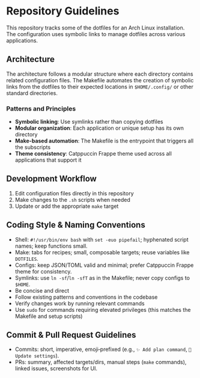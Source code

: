 # Repository Guidelines

This repository tracks some of the dotfiles for an Arch Linux installation. The configuration uses symbolic links to manage dotfiles across various applications.

## Architecture

The architecture follows a modular structure where each directory contains related configuration files. The Makefile automates the creation of symbolic links from the dotfiles to their expected locations in `$HOME/.config/` or other standard directories.

### Patterns and Principles

- **Symbolic linking**: Use symlinks rather than copying dotfiles
- **Modular organization**: Each application or unique setup has its own directory
- **Make-based automation**: The Makefile is the entrypoint that triggers all the subscripts
- **Theme consistency**: Catppuccin Frappe theme used across all applications that support it

## Development Workflow

1. Edit configuration files directly in this repository
2. Make changes to the `.sh` scripts when needed
3. Update or add the appropriate `make` target

## Coding Style & Naming Conventions

- Shell: `#!/usr/bin/env bash` with `set -euo pipefail`; hyphenated script names; keep functions small.
- Make: tabs for recipes; small, composable targets; reuse variables like `DOTFILES`.
- Configs: keep JSON/TOML valid and minimal; prefer Catppuccin Frappe theme for consistency.
- Symlinks: use `ln -sf`/`ln -sfT` as in the Makefile; never copy configs to `$HOME`.
- Be concise and direct
- Follow existing patterns and conventions in the codebase
- Verify changes work by running relevant commands
- Use `sudo` for commands requiring elevated privileges (this matches the Makefile and setup scripts)

## Commit & Pull Request Guidelines

- Commits: short, imperative, emoji‑prefixed (e.g., `✨ Add plan command`, `🔧 Update settings`).
- PRs: summary, affected targets/dirs, manual steps (`make` commands), linked issues, screenshots for UI.
